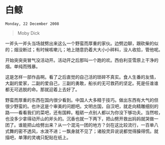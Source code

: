 # 白鲸

`Monday, 22 December 2008`
> 
> Moby Dick

一斧头一斧头当场就劈出来这么一个野蛮而厚重的家伙。边劈边聊，跟砍柴的似
的；烟没断过；有时候咳嗽儿；地上随意扔着大大小小碎料，没人收拾，管他呢。

开始突突突冒气没活动开。活动开之后那叫一个跑的欢。西伯利亚雪原上干净的
烟。单纯而残暴。

这是怎样一部作品啊。看了之后直觉的自己活的琐碎不真实。食人生番的友情，
大副的爱家，二副的爱自己，三副的勇敢，船长的无可救药的坚定。死是任谁谁
都无可逃脱的命。那就迎着上去好了。

野蛮而厚重的东西在国内很少看到。中国人大多精于技巧。做出东西有大气的但
很少野蛮的。也许这是个审美的问题吧。文明古国，自汉吧，就走向精雕细刻的
路——看看我们的菜吧，还有国粹。粗砺一点别人都以为你没下够功夫。当然啦，
也没多少拿得动开山的斧头的。沉香也就一下两下，把山劈开救出妈妈就哭做一
团了。谁能把山给劈出来？从一个混沌一团的地方？剑在这比较流行，一百单八
式舞的密不透风，水泼不进；一飘身就不见了；诸般灵异说说都觉得臊得慌。就
描吧，单薄的灵魂只配贴在纸上。
